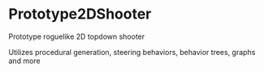 # Prototype2DShooter

Prototype roguelike 2D topdown shooter

Utilizes procedural generation, steering behaviors, behavior trees, graphs and more
